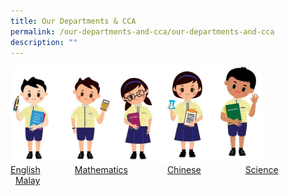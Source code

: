 ```yaml
---
title: Our Departments & CCA
permalink: /our-departments-and-cca/our-departments-and-cca
description: ""
---
```

<div>  
<div style="float: left">  
<img src="/images/departments1.jpg" 
     style="width:80%">
</div>  
<div></div>  
</div>
		 
   [English](https://moe-wellingtonpri-staging.netlify.app/our-departments-and-cca/english)                       [Mathematics](https://moe-wellingtonpri-staging.netlify.app/our-departments-and-cca/mathematics)                [Chinese](https://moe-wellingtonpri-staging.netlify.app/our-departments-and-cca/chinese)                  [Science](https://moe-wellingtonpri-staging.netlify.app/our-departments-and-cca/science)                    [Malay](https://moe-wellingtonpri-staging.netlify.app/our-departments-and-cca/malay)